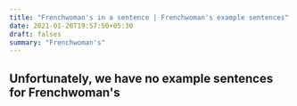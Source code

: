 ```yaml
---
title: "Frenchwoman's in a sentence | Frenchwoman's example sentences"
date: 2021-01-20T19:57:50+05:30
draft: falses
summary: "Frenchwoman's"
---
```

## Unfortunately, we have no example sentences for Frenchwoman's                 
